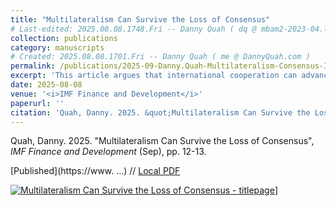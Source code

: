 ```yaml
---
title: "Multilateralism Can Survive the Loss of Consensus"
# Last-edited: 2025.08.08.1748.Fri -- Danny Quah ( dq @ mbam2-2023-04.local )
collection: publications
category: manuscripts
# Created: 2025.08.08.1701.Fri -- Danny Quah ( me @ DannyQuah.com )
permalink: /publications/2025-09-Danny.Quah-Multilateralism-Consensus-IMFFD/
excerpt: 'This article argues that international cooperation can advance even when the most powerful players are at odds.'
date: 2025-08-08
venue: '<i>IMF Finance and Development</i>'
paperurl: ''
citation: 'Quah, Danny. 2025. &quot;Multilateralism Can Survive the Loss of Consensus&quot; <i>IMF Finance and Development</i> (Sep), pp. 12-13'
---
```

Quah, Danny. 2025.  "Multilateralism Can Survive the Loss of Consensus", *IMF Finance and Development* (Sep), pp. 12-13.  


[Published](https://www. ...)  //  [Local PDF](https://DannyQuah.github.io/Storage/2025.09-Danny.Quah-Multilateralism-Consensus-IMFFD.pdf)

[<img src="https://DannyQuah.github.io/Storage/2025.09-Danny.Quah-Multilateralism-Consensus-IMFFD-titlepage.png" alt = "Multilateralism Can Survive the Loss of Consensus - titlepage"/>](https://DannyQuah.github.io/Storage/2025.09-Danny.Quah-Multilateralism-Consensus-IMFFD.pdf)]
